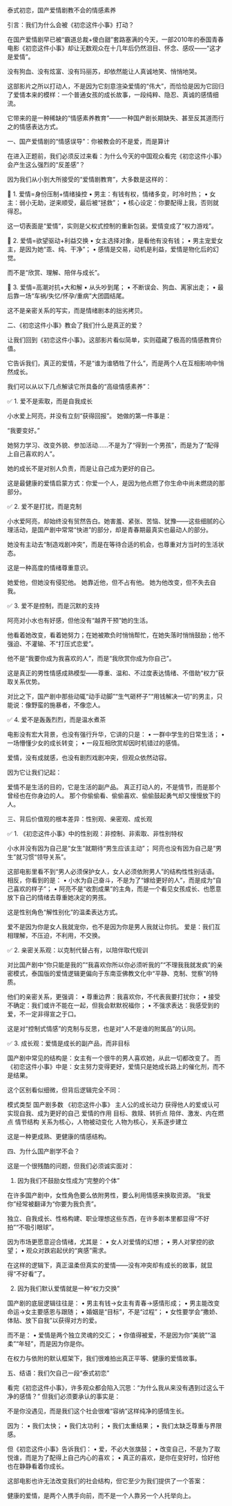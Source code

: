 泰式初恋，国产爱情剧教不会的情感素养

引言：我们为什么会被《初恋这件小事》打动？

在国产爱情剧早已被“霸道总裁+傻白甜”套路塞满的今天，一部2010年的泰国青春电影《初恋这件小事》却让无数观众在十几年后仍然泪目、怀念、感叹——“这才是爱情”。

没有狗血、没有炫富、没有玛丽苏，却依然能让人真诚地笑、悄悄地哭。

这部影片之所以打动人，不是因为它刻意渲染爱情的“伟大”，而恰恰是因为它回归了爱情本来的模样：一个普通女孩的成长故事，一段纯粹、隐忍、真诚的感情细流。

它带来的是一种稀缺的“情感素养教育”——一种国产剧长期缺失、甚至反其道而行之的情感表达方式。

一、国产爱情剧的“情感误导”：你被教会的不是爱，而是算计

在进入正题前，我们必须反过来看：为什么今天的中国观众看完《初恋这件小事》会产生这么强烈的“反差感”？

因为我们从小到大所接受的“爱情剧教育”，大多数是这样的：

🧨 1. 爱情=身份压制+情绪操控
	•	男主：有钱有权，情绪多变，时冷时热；
	•	女主：弱小无助，逆来顺受，最后被“拯救”；
	•	核心设定：你要配得上我，否则就得忍。

这一切表面是“爱情”，实则是父权式控制的重新包装。爱情变成了“权力游戏”。

🧨 2. 爱情=欲望驱动+利益交换
	•	女主选择对象，是看他有没有钱；
	•	男主宠爱女主，是因为她“乖、纯、干净”；
	•	感情是交易，动机是利益，爱情是物化后的幻觉。

而不是“欣赏、理解、陪伴与成长”。

🧨 3. 爱情=高潮对抗+大和解
	•	从头吵到尾；
	•	不断误会、狗血、离家出走；
	•	最后靠一场“车祸/失忆/怀孕/重病”大团圆结尾。

这不是亲密关系的写实，而是情绪剧本的拙劣拷贝。


二、《初恋这件小事》教会了我们什么是真正的爱？

让我们回到《初恋这件小事》。这部影片看似简单，实则蕴藏了极高的情感教育价值。

它告诉我们，真正的爱情，不是“谁为谁牺牲了什么”，而是两个人在互相影响中悄然成长。

我们可以从以下几点解读它所具备的“高级情感素养”：

✅ 1. 爱不是索取，而是自我成长

小水爱上阿亮，并没有立刻“获得回报”。
她做的第一件事是：

“我要变好。”

她努力学习、改变外貌、参加活动……不是为了“得到一个男孩”，而是为了“配得上自己喜欢的人”。

她的成长不是对别人负责，而是让自己成为更好的自己。

这是最健康的爱情启蒙方式：你爱一个人，是因为他点燃了你生命中尚未燃烧的那部分。

✅ 2. 爱不是打扰，而是克制

小水爱阿亮，却始终没有贸然告白。她害羞、紧张、苦恼、犹豫——这些细腻的心理活动，是国产剧中常常“快进”的部分，却是青春期最真实也最动人的部分。

她没有主动去“制造戏剧冲突”，而是在等待合适的机会，也尊重对方当时的生活状态。

这是一种高度的情绪尊重意识。

她爱他，但她没有侵犯他。
她靠近他，但不占有他。
她为他改变，但不失去自我。


✅ 3. 爱不是控制，而是沉默的支持

阿亮对小水也有好感，但他没有“越界干预”她的生活。

他看着她改变，看着她努力；在她被欺负时悄悄帮忙，在她失落时悄悄鼓励；他不强迫、不灌输、不“打压式恋爱”。

他不是“我要你成为我喜欢的人”，而是“我欣赏你成为你自己”。

这是真正的男性情感成熟模型——尊重、温和、不过度表达情绪、不借助“权力”获取关系优势。

对比之下，国产剧中那些动辄“动手动脚”“生气砸杯子”“用钱解决一切”的男主，只能说：像野蛮的施暴者，不像恋人。


✅ 4. 爱不是轰轰烈烈，而是温水煮茶

电影没有宏大背景，也没有强行升华，它讲的只是：
	•	一群中学生的日常生活；
	•	一场懵懂少女的成长转变；
	•	一段互相欣赏却因时机错过的感情。

爱情，没有成就感，也没有剧烈戏剧冲突，但观众依然动容。

因为它让我们记起：

爱情不是生活的目的，它是生活的副产品。
真正打动人的，不是情节，而是那个曾经也在你身边的人。
那个你偷偷看、偷偷喜欢、偷偷鼓起勇气却又慢慢放下的人。

三、背后价值观的根本差异：性别观、亲密观、成长观

✅ 1. 《初恋这件小事》中的性别观：非控制、非索取、非性别特权

小水并没有因为自己是“女生”就期待“男生应该主动”；
阿亮也没有因为自己是“男生”就习惯“领导关系”。

这部电影里看不到“男人必须保护女人，女人必须依附男人”的结构性性别话语。
相反，你看到的是：
	•	小水为自己奋斗，不是为了“嫁给更好的人”，而是成为“自己喜欢的样子”；
	•	阿亮不是“收割成果”的主角，而是一个看见女孩成长、也愿意放下自己的情绪去尊重她决定的男孩。

这是性别角色“解性别化”的温柔表达方式。

爱不是因为你是女人我就宠你，也不是因为你是男人我就让你抗。
爱是：我们互相理解，不压迫，不利用，不交换。


✅ 2. 亲密关系观：以克制代替占有，以陪伴取代规训

对比国产剧中“你只能是我的”“我喜欢你所以你必须听我的”“不理我我就发疯”的亲密模式，泰国版的爱情逻辑更偏向于东南亚佛教文化中“平静、克制、觉察”的特质。

他们的亲密关系，更强调：
	•	尊重边界：我喜欢你，不代表我要打扰你；
	•	接受不确定：我们或许不能在一起，但我会默默祝福你；
	•	不强求表达：我感受到的爱，不一定非得宣之于口。

这是对“控制式情感”的克制与反思，也是对“人不是谁的附属品”的认同。

✅ 3. 成长观：爱情是成长的副产品，而非目标

国产剧中常见的结构是：女主有一个很牛的男人喜欢她，从此一切都改变了。
而《初恋这件小事》中是：女主努力变得更好，爱情只是她成长路上的催化剂，而不是结果。

这个区别看似细微，但背后逻辑完全不同：

模式类型	国产剧多数	《初恋这件小事》
主人公的成长动力	获得他人的爱或认可	实现自我、成为更好的自己
爱情的作用	目标、救赎、转折点	陪伴、激发、内在燃点
情节结构	关系为核心，人物被动变化	人物为核心，关系逐步建立

这是一种更成熟、更健康的情感结构。

四、为什么国产剧学不会？

这是一个很残酷的问题，但我们必须诚实面对：

1. 因为我们不鼓励女性成为“完整的个体”

在许多国产剧中，女性角色要么依附男性，要么利用情感来换取资源。
“我爱你”经常被翻译为“你要为我负责”。

独立、自我成长、性格构建、职业理想这些东西，在许多剧本里都显得“不好拍”“不吸引眼球”。

因为市场更愿意迎合情绪，尤其是：
	•	女人对爱情的幻想；
	•	男人对掌控的欲望；
	•	观众对跌宕起伏的“爽感”需求。

在这样的逻辑下，真正温柔但真实的爱情——没有冲突却有成长的故事，就显得“不好看”了。

2. 因为我们默认爱情就是一种“权力交换”

国产剧的底层逻辑往往是：
	•	男主有钱→女主有青春→感情形成；
	•	男主能改变命运→女主要感恩与跟随；
	•	婚姻是“目标”，不是“过程”；
	•	女性要学会“撒娇、体贴、放下自我”以获得对方的爱。

而不是：
	•	爱情是两个独立灵魂的交汇；
	•	你值得被爱，不是因为你“美貌”“温柔”“年轻”，而是因为你是你。

在权力与依附的默认框架下，我们很难拍出真正平等、健康的爱情故事。

五、结语：我们欠自己一段“泰式初恋”

看完《初恋这件小事》，许多观众都会陷入沉思：“为什么我从来没有遇到过这么干净的感情？”
但我们必须要承认的事实是：

不是你没遇见，而是我们这个社会很难“容纳”这样纯净的感情生长。

因为：
	•	我们太快；
	•	我们太功利；
	•	我们太重结果；
	•	我们太缺乏尊重与界限感。

但《初恋这件小事》告诉我们：
	•	爱，不必大张旗鼓；
	•	改变自己，不是为了取悦谁，而是为了配得上自己内心的喜欢；
	•	真正的喜欢，是你在变好时，恰好他也在静静看着你成长。

这部电影也许无法改变我们的社会结构，但它至少为我们提供了一个答案：

健康的爱情，是两个人携手向前，而不是一个人靠另一个人托举向上。
